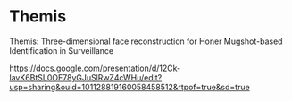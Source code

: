 # Themis
Themis: Three-dimensional face reconstruction for Honer Mugshot-based Identification in Surveillance

https://docs.google.com/presentation/d/12Ck-lavK6BtSL0OF78yGJuSlRwZ4cWHu/edit?usp=sharing&ouid=101128819160058458512&rtpof=true&sd=true
